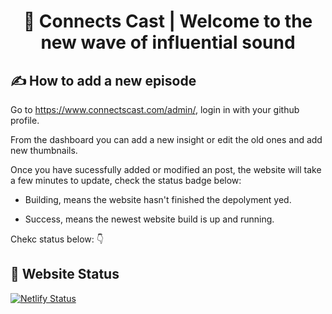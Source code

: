 <h1 align="center">
  🎤 Connects Cast | Welcome to the new wave of influential sound
</h1>

## ✍️ How to add a new episode

Go to https://www.connectscast.com/admin/, login in with your github profile.

From the dashboard you can add a new insight or edit the old ones and add new thumbnails.

Once you have sucessfully added or modified an post, the website will take a few minutes to update, check the status badge below: 

- Building, means the website hasn't finished the depolyment yed.

- Success, means the newest website build is up and running. 

Chekc status below: 👇

## 💫 Website Status

[![Netlify Status](https://api.netlify.com/api/v1/badges/38df8ac4-4205-4676-a9f8-d2d9c1c2904a/deploy-status)](https://app.netlify.com/sites/jolly-kepler-7b26db/deploys)

